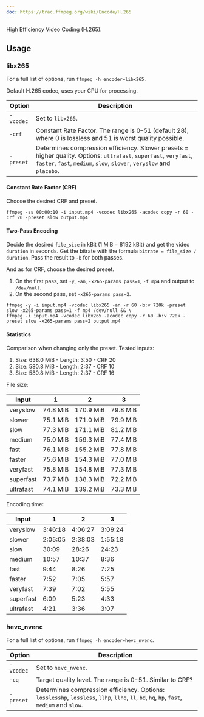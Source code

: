 ```yaml
---
doc: https://trac.ffmpeg.org/wiki/Encode/H.265
---
```


High Efficiency Video Coding (H.265).

## Usage

### libx265

For a full list of options, run `ffmpeg -h encoder=libx265`.

Default H.265 codec, uses your CPU for processing.

| Option | Description |
| --- | --- |
| `-vcodec` | Set to `libx265`. |
| `-crf` | Constant Rate Factor. The range is 0–51 (default 28), where 0 is lossless and 51 is worst quality possible. |
| `-preset` | Determines compression efficiency. Slower presets = higher quality. Options: `ultrafast`, `superfast`, `veryfast`, `faster`, `fast`, `medium`, `slow`, `slower`, `veryslow` and `placebo`. |

#### Constant Rate Factor (CRF)

Choose the desired CRF and preset.

```shell
ffmpeg -ss 00:00:10 -i input.mp4 -vcodec libx265 -acodec copy -r 60 -crf 20 -preset slow output.mp4
```

#### Two-Pass Encoding

Decide the desired `file_size` in kBit (1 MiB = 8192 kBit) and get the video `duration` in seconds.
Get the bitrate with the formula `bitrate = file_size / duration`.
Pass the result to `-b` for both passes.

And as for CRF, choose the desired preset.

1. On the first pass, set `-y`, `-an`, `-x265-params pass=1`, `-f mp4` and output to `/dev/null`.
2. On the second pass, set `-x265-params pass=2`.

```shell
ffmpeg -y -i input.mp4 -vcodec libx265 -an -r 60 -b:v 720k -preset slow -x265-params pass=1 -f mp4 /dev/null && \
ffmpeg -i input.mp4 -vcodec libx265 -acodec copy -r 60 -b:v 720k -preset slow -x265-params pass=2 output.mp4
```

#### Statistics

Comparison when changing only the preset.
Tested inputs:

1. Size: 638.0 MiB - Length: 3:50 - CRF 20
2. Size: 580.8 MiB - Length: 2:37 - CRF 10
3. Size: 580.8 MiB - Length: 2:37 - CRF 16

File size:

| Input | 1 | 2 | 3 |
| --- | --- | --- | --- |
| veryslow | 74.8 MiB | 170.9 MiB | 79.8 MiB |
| slower | 75.1 MiB | 171.0 MiB | 79.9 MiB |
| slow | 77.3 MiB | 171.1 MiB | 81.2 MiB |
| medium | 75.0 MiB | 159.3 MiB | 77.4 MiB |
| fast | 76.1 MiB | 155.2 MiB | 77.8 MiB |
| faster | 75.6 MiB | 154.3 MiB | 77.0 MiB |
| veryfast | 75.8 MiB | 154.8 MiB | 77.3 MiB |
| superfast | 73.7 MiB | 138.3 MiB | 72.2 MiB |
| ultrafast | 74.1 MiB | 139.2 MiB | 73.3 MiB |

Encoding time:

| Input | 1 | 2 | 3 |
| --- | --- | --- | --- |
| veryslow | 3:46:18 | 4:06:27 | 3:09:24 |
| slower | 2:05:05 | 2:38:03 | 1:55:18 |
| slow | 30:09 | 28:26 | 24:23 |
| medium | 10:57 | 10:37 | 8:36 |
| fast | 9:44 | 8:26 | 7:25 |
| faster | 7:52 | 7:05 | 5:57 |
| veryfast | 7:39 | 7:02 | 5:55 |
| superfast | 6:09 | 5:23 | 4:33 |
| ultrafast | 4:21 | 3:36 | 3:07 |

### hevc_nvenc

For a full list of options, run `ffmpeg -h encoder=hevc_nvenc`.

| Option | Description |
| --- | --- |
| `-vcodec` | Set to `hevc_nvenc`. |
| `-cq` | Target quality level. The range is 0-51. Similar to CRF? |
| `-preset` | Determines compression efficiency. Options: `losslesshp`, `lossless`, `llhp`, `llhq`, `ll`, `bd`, `hq`, `hp`, `fast`, `medium` and `slow`. |
